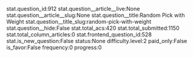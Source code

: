 stat.question_id:912
stat.question__article__live:None
stat.question__article__slug:None
stat.question__title:Random Pick with Weight
stat.question__title_slug:random-pick-with-weight
stat.question__hide:False
stat.total_acs:420
stat.total_submitted:1150
stat.total_column_articles:0
stat.frontend_question_id:528
stat.is_new_question:False
status:None
difficulty.level:2
paid_only:False
is_favor:False
frequency:0
progress:0
